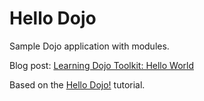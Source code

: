 Hello Dojo
==========

Sample Dojo application with modules.

Blog post: [Learning Dojo Toolkit: Hello World](http://www.fernandocorreia.info/blog/2012/08/10/learning-dojo-toolkit-hello-world/)

Based on the [Hello Dojo!](http://dojotoolkit.org/documentation/tutorials/1.7/hello_dojo/) tutorial.